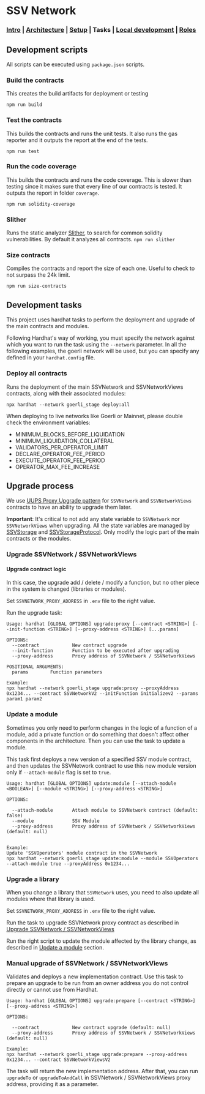 # SSV Network

### [Intro](../README.md) | [Architecture](architecture.md) | [Setup](setup.md) | Tasks | [Local development](local-dev.md) | [Roles](roles.md)

## Development scripts
All scripts can be executed using `package.json` scripts.

 ### Build the contracts
This creates the build artifacts for deployment or testing

```
npm run build
```

### Test the contracts
This builds the contracts and runs the unit tests. It also runs the gas reporter and it outputs the report at the end of the tests.

```
npm run test
```

### Run the code coverage
This builds the contracts and runs the code coverage. This is slower than testing since it makes sure that every line of our contracts is tested. It outputs the report in folder `coverage`.

```
npm run solidity-coverage
```

### Slither
Runs the static analyzer [Slither](https://github.com/crytic/slither), to search for common solidity vulnerabilities. By default it analyzes all contracts.
```npm run slither```

### Size contracts
Compiles the contracts and report the size of each one. Useful to check to not surpass the 24k limit.
```
npm run size-contracts
```

## Development tasks
This project uses hardhat tasks to perform the deployment and upgrade of the main contracts and modules.

Following Hardhat's way of working, you must specify the network against which you want to run the task using the `--network` parameter. In all the following examples, the goerli network will be used, but you can specify any defined in your `hardhat.config` file.

### Deploy all contracts
Runs the deployment of the main SSVNetwork and SSVNetworkViews contracts, along with their associated modules:
```
npx hardhat --network goerli_stage deploy:all
```

When deploying to live networks like Goerli or Mainnet, please double check the environment variables:
- MINIMUM_BLOCKS_BEFORE_LIQUIDATION
- MINIMUM_LIQUIDATION_COLLATERAL
- VALIDATORS_PER_OPERATOR_LIMIT
- DECLARE_OPERATOR_FEE_PERIOD
- EXECUTE_OPERATOR_FEE_PERIOD
- OPERATOR_MAX_FEE_INCREASE

## Upgrade process
We use [UUPS Proxy Upgrade pattern](https://docs.openzeppelin.com/contracts/4.x/api/proxy) for `SSVNetwork` and `SSVNetworkViews` contracts to have an ability to upgrade them later.

**Important**: It's critical to not add any state variable to `SSVNetwork` nor `SSVNetworkViews` when upgrading. All the state variables are managed by [SSVStorage](../contracts/libraries/SSVStorage.sol) and [SSVStorageProtocol](../contracts/libraries/SSVStorageProtocol.sol). Only modify the logic part of the main contracts or the modules.

### Upgrade SSVNetwork / SSVNetworkViews
#### Upgrade contract logic
In this case, the upgrade add / delete / modify a function, but no other piece in the system is changed (libraries or modules).

Set `SSVNETWORK_PROXY_ADDRESS` in `.env` file to the right value.

Run the upgrade task:

```
Usage: hardhat [GLOBAL OPTIONS] upgrade:proxy [--contract <STRING>] [--init-function <STRING>] [--proxy-address <STRING>] [...params]

OPTIONS:
  --contract            New contract upgrade
  --init-function       Function to be executed after upgrading 
  --proxy-address       Proxy address of SSVNetwork / SSVNetworkViews

POSITIONAL ARGUMENTS:
  params        Function parameters 

Example:
npx hardhat --network goerli_stage upgrade:proxy --proxyAddress 0x1234... --contract SSVNetworkV2 --initFunction initializev2 --params param1 param2
```

### Update a module
Sometimes you only need to perform changes in the logic of a function of a module, add a private function or do something that doesn't affect other components in the architecture. Then you can use the task to update a module. 

This task first deploys a new version of a specified SSV module contract, and then updates the SSVNetwork contract to use this new module version only if `--attach-module` flag is set to `true`.

```
Usage: hardhat [GLOBAL OPTIONS] update:module [--attach-module <BOOLEAN>] [--module <STRING>] [--proxy-address <STRING>]

OPTIONS:

  --attach-module       Attach module to SSVNetwork contract (default: false)
  --module              SSV Module
  --proxy-address       Proxy address of SSVNetwork / SSVNetworkViews (default: null)


Example:
Update 'SSVOperators' module contract in the SSVNetwork
npx hardhat --network goerli_stage update:module --module SSVOperators --attach-module true --proxyAddress 0x1234...
```

### Upgrade a library
When you change a library that `SSVNetwork` uses, you need to also update all modules where that library is used.

Set `SSVNETWORK_PROXY_ADDRESS` in `.env` file to the right value.

Run the task to upgrade SSVNetwork proxy contract as described in [Upgrade SSVNetwork / SSVNetworkViews](#upgrade-contract-logic)


Run the right script to update the module affected by the library change, as described in [Update a module](#update-a-module) section.

### Manual upgrade of SSVNetwork / SSVNetworkViews
Validates and deploys a new implementation contract. Use this task to prepare an upgrade to be run from an owner address you do not control directly or cannot use from Hardhat.

```
Usage: hardhat [GLOBAL OPTIONS] upgrade:prepare [--contract <STRING>] [--proxy-address <STRING>]

OPTIONS:

  --contract            New contract upgrade (default: null)
  --proxy-address       Proxy address of SSVNetwork / SSVNetworkViews (default: null)

Example:
npx hardhat --network goerli_stage upgrade:prepare --proxy-address 0x1234... --contract SSVNetworkViewsV2
```

The task will return the new implementation address. After that, you can run `upgradeTo` or `upgradeToAndCall` in SSVNetwork / SSVNetworkViews proxy address, providing it as a parameter.


